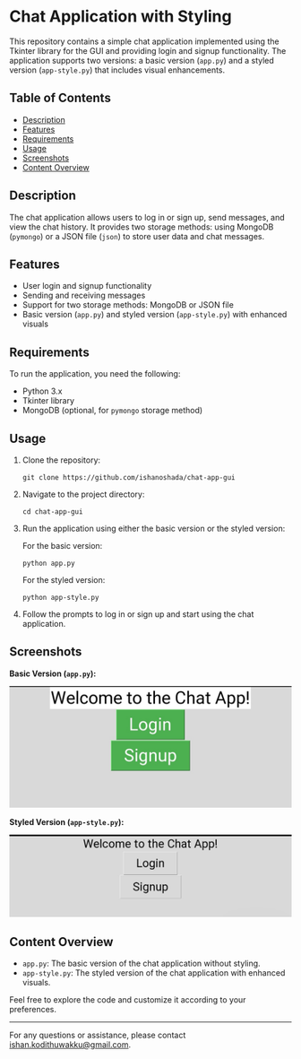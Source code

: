 # Chat Application with Styling

This repository contains a simple chat application implemented using the Tkinter library for the GUI and providing login and signup functionality. The application supports two versions: a basic version (`app.py`) and a styled version (`app-style.py`) that includes visual enhancements.

## Table of Contents

- [Description](#description)
- [Features](#features)
- [Requirements](#requirements)
- [Usage](#usage)
- [Screenshots](#screenshots)
- [Content Overview](#content-overview)

## Description

The chat application allows users to log in or sign up, send messages, and view the chat history. It provides two storage methods: using MongoDB (`pymongo`) or a JSON file (`json`) to store user data and chat messages.

## Features

- User login and signup functionality
- Sending and receiving messages
- Support for two storage methods: MongoDB or JSON file
- Basic version (`app.py`) and styled version (`app-style.py`) with enhanced visuals

## Requirements

To run the application, you need the following:

- Python 3.x
- Tkinter library
- MongoDB (optional, for `pymongo` storage method)

## Usage

1. Clone the repository:

   ```
   git clone https://github.com/ishanoshada/chat-app-gui
   ```

2. Navigate to the project directory:

   ```
   cd chat-app-gui
   ```

3. Run the application using either the basic version or the styled version:

   For the basic version:
   ```
   python app.py
   ```

   For the styled version:
   ```
   python app-style.py
   ```

4. Follow the prompts to log in or sign up and start using the chat application.

## Screenshots

**Basic Version (`app.py`):**

![Basic Version Screenshot](https://raw.githubusercontent.com/Ishanoshada/Ishanoshada/main/ss/IMG_20230820_032839.jpg)

**Styled Version (`app-style.py`):**

![Styled Version Screenshot](https://github.com/Ishanoshada/Ishanoshada/blob/main/ss/IMG_20230820_032857.jpg?raw=true)

## Content Overview

- `app.py`: The basic version of the chat application without styling.
- `app-style.py`: The styled version of the chat application with enhanced visuals.


Feel free to explore the code and customize it according to your preferences.

---

For any questions or assistance, please contact [ishan.kodithuwakku@gmail.com](mailto:ishan.kodithuwakku@gmail.com).
